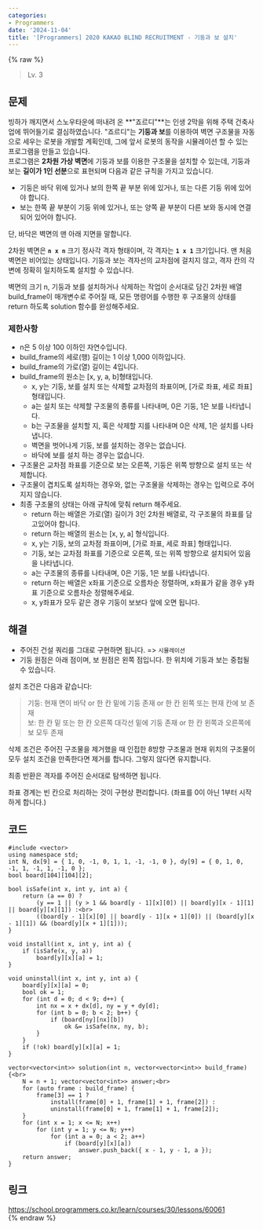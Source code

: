 ```yaml
---
categories:
- Programmers
date: '2024-11-04'
title: '[Programmers] 2020 KAKAO BLIND RECRUITMENT - 기둥과 보 설치'
---
```


{% raw %}
> Lv. 3<br>

## 문제
빙하가 깨지면서 스노우타운에 떠내려 온  **"죠르디"**는 인생 2막을 위해 주택 건축사업에 뛰어들기로 결심하였습니다. "죠르디"는  **기둥과 보**를 이용하여 벽면 구조물을 자동으로 세우는 로봇을 개발할 계획인데, 그에 앞서 로봇의 동작을 시뮬레이션 할 수 있는 프로그램을 만들고 있습니다.  
프로그램은  **2차원 가상 벽면**에 기둥과 보를 이용한 구조물을 설치할 수 있는데, 기둥과 보는  **길이가 1인 선분**으로 표현되며 다음과 같은 규칙을 가지고 있습니다.

-   기둥은 바닥 위에 있거나 보의 한쪽 끝 부분 위에 있거나, 또는 다른 기둥 위에 있어야 합니다.
-   보는 한쪽 끝 부분이 기둥 위에 있거나, 또는 양쪽 끝 부분이 다른 보와 동시에 연결되어 있어야 합니다.

단, 바닥은 벽면의 맨 아래 지면을 말합니다.

2차원 벽면은  **`n x n`**  크기 정사각 격자 형태이며, 각 격자는  **`1 x 1`**  크기입니다. 맨 처음 벽면은 비어있는 상태입니다. 기둥과 보는 격자선의 교차점에 걸치지 않고, 격자 칸의 각 변에 정확히 일치하도록 설치할 수 있습니다. 

벽면의 크기 n, 기둥과 보를 설치하거나 삭제하는 작업이 순서대로 담긴 2차원 배열 build_frame이 매개변수로 주어질 때, 모든 명령어를 수행한 후 구조물의 상태를 return 하도록 solution 함수를 완성해주세요.

### 제한사항
-   n은 5 이상 100 이하인 자연수입니다.
-   build_frame의 세로(행) 길이는 1 이상 1,000 이하입니다.
-   build_frame의 가로(열) 길이는 4입니다.
-   build_frame의 원소는 [x, y, a, b]형태입니다.
    -   x, y는 기둥, 보를 설치 또는 삭제할 교차점의 좌표이며, [가로 좌표, 세로 좌표] 형태입니다.
    -   a는 설치 또는 삭제할 구조물의 종류를 나타내며, 0은 기둥, 1은 보를 나타냅니다.
    -   b는 구조물을 설치할 지, 혹은 삭제할 지를 나타내며 0은 삭제, 1은 설치를 나타냅니다.
    -   벽면을 벗어나게 기둥, 보를 설치하는 경우는 없습니다.
    -   바닥에 보를 설치 하는 경우는 없습니다.
-   구조물은 교차점 좌표를 기준으로 보는 오른쪽, 기둥은 위쪽 방향으로 설치 또는 삭제합니다.
-   구조물이 겹치도록 설치하는 경우와, 없는 구조물을 삭제하는 경우는 입력으로 주어지지 않습니다.
-   최종 구조물의 상태는 아래 규칙에 맞춰 return 해주세요.
    -   return 하는 배열은 가로(열) 길이가 3인 2차원 배열로, 각 구조물의 좌표를 담고있어야 합니다.
    -   return 하는 배열의 원소는 [x, y, a] 형식입니다.
    -   x, y는 기둥, 보의 교차점 좌표이며, [가로 좌표, 세로 좌표] 형태입니다.
    -   기둥, 보는 교차점 좌표를 기준으로 오른쪽, 또는 위쪽 방향으로 설치되어 있음을 나타냅니다.
    -   a는 구조물의 종류를 나타내며, 0은 기둥, 1은 보를 나타냅니다.
    -   return 하는 배열은 x좌표 기준으로 오름차순 정렬하며, x좌표가 같을 경우 y좌표 기준으로 오름차순 정렬해주세요.
    -   x, y좌표가 모두 같은 경우 기둥이 보보다 앞에 오면 됩니다.

## 해결
- 주어진 건설 쿼리를 그대로 구현하면 됩니다. => `시뮬레이션`<br>
- 기둥 원점은 아래 점이며, 보 원점은 왼쪽 점입니다. 한 위치에 기둥과 보는 중첩될 수 있습니다.

설치 조건은 다음과 같습니다:
> 기둥: 현재 면이 바닥 or 한 칸 밑에 기둥 존재 or 한 칸 왼쪽 또는 현재 칸에 보 존재<br>
> 보: 한 칸 밑 또는 한 칸 오른쪽 대각선 밑에 기둥 존재 or 한 칸 왼쪽과 오른쪽에 보 모두 존재<br>

삭제 조건은 주어진 구조물을 제거했을 때 인접한 8방향 구조물과 현재 위치의 구조물이 모두 설치 조건을 만족한다면 제거를 합니다. 그렇지 않다면 유지합니다.

최종 반환은 격자를 주어진 순서대로 탐색하면 됩니다.

좌표 경계는 빈 칸으로 처리하는 것이 구현상 편리합니다. (좌표를 0이 아닌 1부터 시작하게 합니다.)

## 코드
```
#include <vector>
using namespace std;
int N, dx[9] = { 1, 0, -1, 0, 1, 1, -1, -1, 0 }, dy[9] = { 0, 1, 0, -1, 1, -1, 1, -1, 0 };
bool board[104][104][2];

bool isSafe(int x, int y, int a) {
    return (a == 0) ?
        (y == 1 || (y > 1 && board[y - 1][x][0]) || board[y][x - 1][1] || board[y][x][1]) :<br>
        ((board[y - 1][x][0] || board[y - 1][x + 1][0]) || (board[y][x - 1][1]) && (board[y][x + 1][1]));
}

void install(int x, int y, int a) {
    if (isSafe(x, y, a))
        board[y][x][a] = 1;
}

void uninstall(int x, int y, int a) {
    board[y][x][a] = 0;
    bool ok = 1;
    for (int d = 0; d < 9; d++) {
        int nx = x + dx[d], ny = y + dy[d];
        for (int b = 0; b < 2; b++) {
            if (board[ny][nx][b])
                ok &= isSafe(nx, ny, b);
        }
    }
    if (!ok) board[y][x][a] = 1;
}

vector<vector<int>> solution(int n, vector<vector<int>> build_frame) {<br>
    N = n + 1; vector<vector<int>> answer;<br>
    for (auto frame : build_frame) {
        frame[3] == 1 ?
            install(frame[0] + 1, frame[1] + 1, frame[2]) :
            uninstall(frame[0] + 1, frame[1] + 1, frame[2]);
    }
    for (int x = 1; x <= N; x++)
        for (int y = 1; y <= N; y++)
            for (int a = 0; a < 2; a++)
                if (board[y][x][a])
                    answer.push_back({ x - 1, y - 1, a });
    return answer;
}
```

## 링크
https://school.programmers.co.kr/learn/courses/30/lessons/60061<br>
{% endraw %}